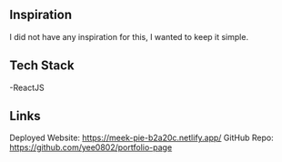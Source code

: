 ## Inspiration

I did not have any inspiration for this, I wanted to keep it simple.

## Tech Stack

-ReactJS

## Links

Deployed Website: https://meek-pie-b2a20c.netlify.app/
GitHub Repo: https://github.com/yee0802/portfolio-page

